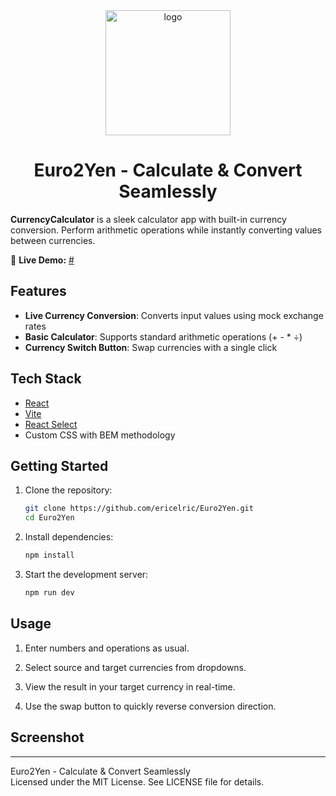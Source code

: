 <div align="center" dir="auto">
   <a href="#" rel="nofollow"><img width="200" alt="logo" src="#"></a><br>
</div>

<h1 align="center">Euro2Yen - Calculate & Convert Seamlessly</h1>

**CurrencyCalculator** is a sleek calculator app with built-in currency conversion. Perform arithmetic operations while instantly converting values between currencies.

🚀 **Live Demo:** [#](#)

## **Features**

- **Live Currency Conversion**: Converts input values using mock exchange rates
- **Basic Calculator**: Supports standard arithmetic operations (+ - * ÷)
- **Currency Switch Button**: Swap currencies with a single click

## **Tech Stack**

- [React](https://react.dev/)
- [Vite](https://vitejs.dev/)
- [React Select](https://react-select.com/)
- Custom CSS with BEM methodology

## **Getting Started**

1. Clone the repository:

   ```sh
   git clone https://github.com/ericelric/Euro2Yen.git
   cd Euro2Yen
   ```

2. Install dependencies:

   ```sh
   npm install
   ```

3. Start the development server:

   ```sh
   npm run dev
   ```

## Usage

1. Enter numbers and operations as usual.

2. Select source and target currencies from dropdowns.

3. View the result in your target currency in real-time.

4. Use the swap button to quickly reverse conversion direction.

## **Screenshot**


---

Euro2Yen - Calculate & Convert Seamlessly<br>
Licensed under the MIT License. See LICENSE file for details.
